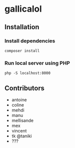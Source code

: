 # gallicalol

## Installation


### Install dependencies

```
composer install
```


### Run local server using PHP

```
php -S localhost:8000
```

## Contributors

- antoine
- coline
- mehdi
- manu
- mellisande
- mex
- vincent
- tk @taniki
- ???